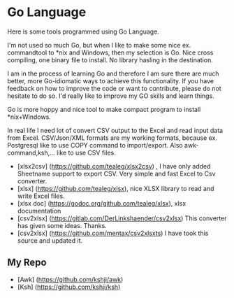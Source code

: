 # Go Language #

Here is some tools programmed using Go Language.

I'm not used so much Go, but when I like to make some nice ex. commandtool to *nix and Windows, then my selection is Go.
Nice cross compiling, one binary file to install. No library hasling in the destination. 

I am in the process of learning Go and therefore
I am sure there are much better, more Go-idiomatic ways to achieve this functionality. If you have feedback on how to improve
the code or want to contribute, please do not hesitate to do so. I'd really like to improve my GO skills and learn things.

Go is more hoppy and nice tool to make compact program to install *nix+Windows.

In real life I need lot of convert CSV output to the Excel and
read input data from Excel. CSV/Json/XML formats are my working formats, because ex. Postgresql like to use COPY command to import/export.
Also awk-command,ksh,... like to use CSV files.

  * [xlsx2csv] (https://github.com/tealeg/xlsx2csv) , I have only added Sheetname support to export CSV. Very simple and fast Excel to Csv converter.
  * [xlsx] (https://github.com/tealeg/xlsx), nice XLSX library to read and write Excel files.
  * [xlsx doc] (https://godoc.org/github.com/tealeg/xlsx), xlsx documentation
  * [csv2xlsx] (https://gitlab.com/DerLinkshaender/csv2xlsx) This converter has given some ideas. Thanks. 
  * [csv2xlsx] (https://github.com/mentax/csv2xlsxts)  I have took this source and updated it. 


## My Repo ##
   * [Awk] (https://github.com/kshji/awk)
   * [Ksh] (https://github.com/kshji/ksh)



